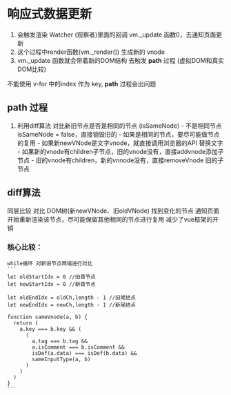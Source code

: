   # 响应式数据更新
  1. 会触发渲染 Watcher (观察者)里面的回调 vm._update 函数0，去通知页面更新
  2. 这个过程中render函数(vm._render()) 生成新的 vnode
  3. vm._update 函数就会带着新的DOM结构 去触发 __path__ 过程 (虚拟DOM和真实DOM比较)

  不能使用 v-for 中的index 作为 key, __path__ 过程会出问题

  ## __path__ 过程
   1. 利用diff算法  对比新旧节点是否是相同的节点 (isSameNode)
    - 不是相同节点 isSameNode = false，直接销毁旧的
    - 如果是相同的节点，要尽可能做节点的复用
    - 如果新newVNode是文字vnode，就直接调用浏览器的API 替换文字
    - 如果新的vnode有children子节点，旧的vnode没有，直接addvnode添加子节点
    - 旧的vnode有children，新的vnnode没有，直接removeVnode 旧的子节点

  ## diff算法
   同层比较 对比 DOM树(新newVNode、旧oldVNode)
   找到变化的节点
   通知页面开始重新渲染该节点，尽可能保留其他相同的节点进行复用
   减少了vue框架的开销
   ### 核心比较：
    while循环 对新旧节点两端进行对比
    ```
    let oldStartIdx = 0 //旧首节点
    let newStartIdx = 0 //新首节点

    let oldEndIdx = oldCh,length - 1 //旧尾结点
    let newEndIdx = newCh,length - 1 //新尾结点

    function sameVnode(a, b) {
      return (
        a.key === b.key && (
          (
            a.tag === b.tag &&
            a.isComment === b.isComment &&
            isDef(a.data) === isDef(b.data) &&
            sameInputType(a, b)
          )
        )
      )
    }
    ```